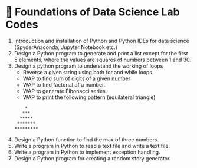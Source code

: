 # 🐍 Foundations of Data Science Lab Codes

1. Introduction and installation of Python and Python IDEs for data science (SpyderAnaconda, Jupyter Notebook etc.)
2. Design a Python program to generate and print a list except for the first 5 elements,
   where the values are squares of numbers between 1 and 30.
3. Design a python program to understand the working of loops
    - Reverse a given string using both for and while loops
    - WAP to find sum of digits of a given number
    - WAP to find factorial of a number.
    - WAP to generate Fibonacci series.
    - WAP to print the following pattern (equilateral triangle)
    ```
        *
       ***
      *****
     *******
    *********
    ```
4. Design a Python function to find the max of three numbers.
5. Write a program in Python to read a text file and write a text file.
6. Write a program in Python to implement exception handling.
7. Design a Python program for creating a random story generator.
